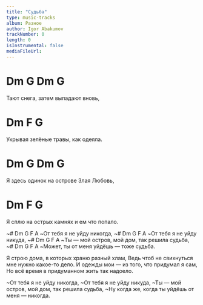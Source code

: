 ```yaml
---
title: "Судьба"
type: music-tracks
album: Разное
author: Igor Abakumov
trackNumber: 0
length: 0
isInstrumental: false
mediaFileUrl: 
---
```


# Dm      G     Dm            G
Тают снега, затем выпадают вновь,
#     Dm           F           G
Укрывая зелёные травы, как одеяла.
#    Dm      G     Dm              G
Я здесь одинок на острове Злая Любовь,
#     Dm              F              G
Я сплю на острых камнях и ем что попало.

~#      Dm G       F       A
~От тебя  я не уйду никогда,
~#      Dm G       F      A
~От тебя  я не уйду никуда,
~#         Dm           G          F        A
~Ты — мой остров, мой дом, так решила судьба,
~#        Dm      G    F    A
~Может, ты от меня уйдёшь — тоже судьба.

Я строю дома, в которых храню разный хлам,
Ведь чтоб не свихнуться мне нужно какое-то дело.
И одежды мои — из того, что придумал я сам,
Но всё время в придуманном жить так надоело.

~От тебя я не уйду никогда,
~От тебя я не уйду никуда,
~Ты — мой остров, мой дом, так решила судьба,
~Ну когда же, когда ты уйдёшь от меня — никогда.

